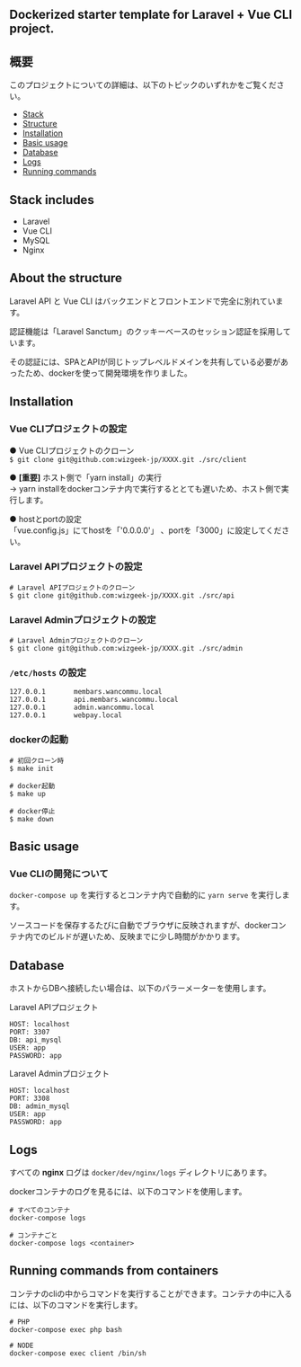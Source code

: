 ## Dockerized starter template for Laravel + Vue CLI project.

## 概要

このプロジェクトについての詳細は、以下のトピックのいずれかをご覧ください。

* [Stack](#stack-includes)
* [Structure](#about-the-structure)
* [Installation](#installation)
* [Basic usage](#basic-usage)
* [Database](#database)
* [Logs](#logs)
* [Running commands](#running-commands-from-containers)

## Stack includes
* Laravel
* Vue CLI
* MySQL
* Nginx

## About the structure
Laravel API と Vue CLI はバックエンドとフロントエンドで完全に別れています。 

認証機能は「Laravel Sanctum」のクッキーベースのセッション認証を採用しています。 

その認証には、SPAとAPIが同じトップレベルドメインを共有している必要があったため、dockerを使って開発環境を作りました。 

## Installation

### Vue CLIプロジェクトの設定

● Vue CLIプロジェクトのクローン  
`$ git clone git@github.com:wizgeek-jp/XXXX.git ./src/client`

● **[重要]** ホスト側で「yarn install」の実行  
  → yarn installをdockerコンテナ内で実行するととても遅いため、ホスト側で実行します。

● hostとportの設定  
「vue.config.js」にてhostを「'0.0.0.0'」 、portを「3000」に設定してください。


### Laravel APIプロジェクトの設定
```
# Laravel APIプロジェクトのクローン
$ git clone git@github.com:wizgeek-jp/XXXX.git ./src/api
```

### Laravel Adminプロジェクトの設定
```
# Laravel Adminプロジェクトのクローン
$ git clone git@github.com:wizgeek-jp/XXXX.git ./src/admin
```

### `/etc/hosts` の設定

```
127.0.0.1       membars.wancommu.local
127.0.0.1       api.membars.wancommu.local
127.0.0.1       admin.wancommu.local
127.0.0.1       webpay.local
```

### dockerの起動
```
# 初回クローン時
$ make init

# docker起動
$ make up

# docker停止
$ make down
```
## Basic usage

### Vue CLIの開発について
`docker-compose up` を実行するとコンテナ内で自動的に `yarn serve` を実行します。 

ソースコードを保存するたびに自動でブラウザに反映されますが、dockerコンテナ内でのビルドが遅いため、反映までに少し時間がかかります。 

## Database

ホストからDBへ接続したい場合は、以下のパラーメーターを使用します。 

Laravel APIプロジェクト
```
HOST: localhost
PORT: 3307
DB: api_mysql
USER: app
PASSWORD: app
```

Laravel Adminプロジェクト
```
HOST: localhost
PORT: 3308
DB: admin_mysql
USER: app
PASSWORD: app
```

## Logs
すべての **nginx** ログは `docker/dev/nginx/logs` ディレクトリにあります。

dockerコンテナのログを見るには、以下のコマンドを使用します。
```
# すべてのコンテナ
docker-compose logs

# コンテナごと
docker-compose logs <container>
```

## Running commands from containers
コンテナのcliの中からコマンドを実行することができます。コンテナの中に入るには、以下のコマンドを実行します。
```
# PHP
docker-compose exec php bash

# NODE
docker-compose exec client /bin/sh
```
